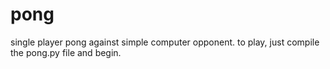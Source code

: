 # pong
single player pong against simple computer opponent. 
to play, just compile the pong.py file and begin. 

